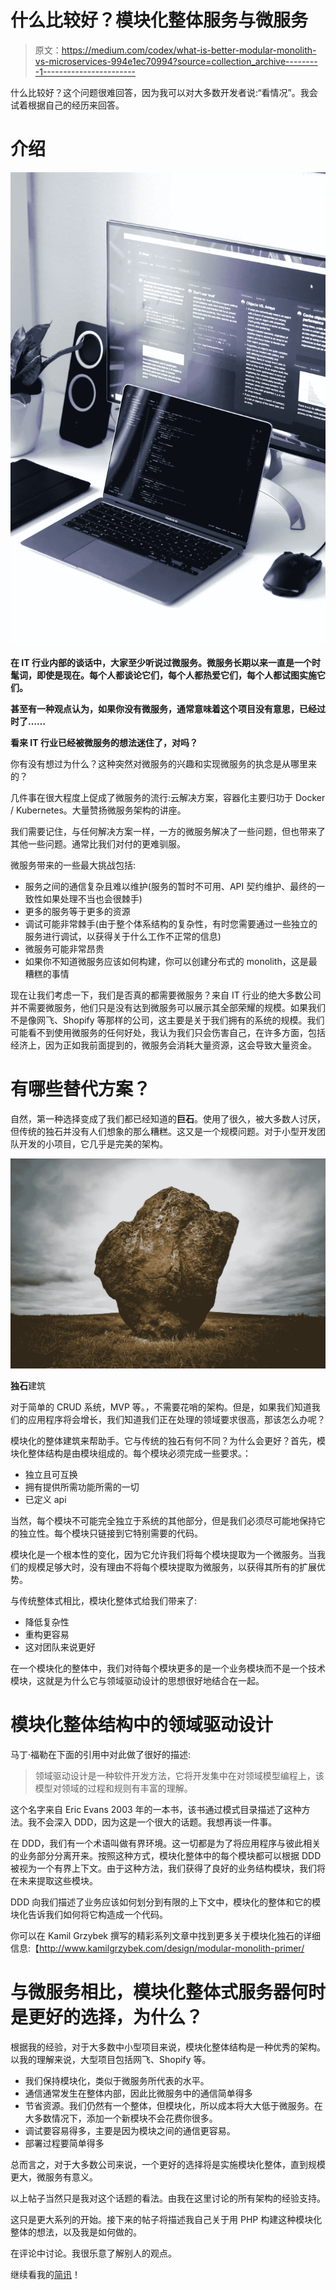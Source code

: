 # 什么比较好？模块化整体服务与微服务

> 原文：<https://medium.com/codex/what-is-better-modular-monolith-vs-microservices-994e1ec70994?source=collection_archive---------1----------------------->

什么比较好？这个问题很难回答，因为我可以对大多数开发者说:“看情况”。我会试着根据自己的经历来回答。

# 介绍

![](img/aa103589260b3bdb037239b1db049da5.png)

**在 IT 行业内部的谈话中，大家至少听说过微服务。微服务长期以来一直是一个时髦词，即使是现在。每个人都谈论它们，每个人都热爱它们，每个人都试图实施它们。**

**甚至有一种观点认为，如果你没有微服务，通常意味着这个项目没有意思，已经过时了……**

**看来 IT 行业已经被微服务的想法迷住了，对吗？**

你有没有想过为什么？这种突然对微服务的兴趣和实现微服务的执念是从哪里来的？

几件事在很大程度上促成了微服务的流行:云解决方案，容器化主要归功于 Docker / Kubernetes。大量赞扬微服务架构的讲座。

我们需要记住，与任何解决方案一样，一方的微服务解决了一些问题，但也带来了其他一些问题。通常比我们对付的更难驯服。

微服务带来的一些最大挑战包括:

*   服务之间的通信复杂且难以维护(服务的暂时不可用、API 契约维护、最终的一致性如果处理不当也会很棘手)
*   更多的服务等于更多的资源
*   调试可能非常棘手(由于整个体系结构的复杂性，有时您需要通过一些独立的服务进行调试，以获得关于什么工作不正常的信息)
*   微服务可能非常昂贵
*   如果你不知道微服务应该如何构建，你可以创建分布式的 monolith，这是最糟糕的事情

现在让我们考虑一下，我们是否真的都需要微服务？来自 IT 行业的绝大多数公司并不需要微服务，他们只是没有达到微服务可以展示其全部荣耀的规模。如果我们不是像网飞、Shopify 等那样的公司，这主要是关于我们拥有的系统的规模。我们可能看不到使用微服务的任何好处，我认为我们只会伤害自己，在许多方面，包括经济上，因为正如我前面提到的，微服务会消耗大量资源，这会导致大量资金。

# 有哪些替代方案？

自然，第一种选择变成了我们都已经知道的**巨石**。使用了很久，被大多数人讨厌，但传统的独石并没有人们想象的那么糟糕。这又是一个规模问题。对于小型开发团队开发的小项目，它几乎是完美的架构。

![](img/9a75e93f78687fb6e09b49ae3861a106.png)

**独石**建筑

对于简单的 CRUD 系统，MVP 等。，不需要花哨的架构。但是，如果我们知道我们的应用程序将会增长，我们知道我们正在处理的领域要求很高，那该怎么办呢？

模块化的整体建筑来帮助手。它与传统的独石有何不同？为什么会更好？首先，模块化整体结构是由模块组成的。每个模块必须完成一些要求。：

*   独立且可互换
*   拥有提供所需功能所需的一切
*   已定义 api

当然，每个模块不可能完全独立于系统的其他部分，但是我们必须尽可能地保持它的独立性。每个模块只链接到它特别需要的代码。

模块化是一个根本性的变化，因为它允许我们将每个模块提取为一个微服务。当我们的规模足够大时，没有理由不将每个模块提取为微服务，以获得其所有的扩展优势。

与传统整体式相比，模块化整体式给我们带来了:

*   降低复杂性
*   重构更容易
*   这对团队来说更好

在一个模块化的整体中，我们对待每个模块更多的是一个业务模块而不是一个技术模块，这就是为什么它与领域驱动设计的思想很好地结合在一起。

# 模块化整体结构中的领域驱动设计

马丁·福勒在下面的引用中对此做了很好的描述:

> 领域驱动设计是一种软件开发方法，它将开发集中在对领域模型编程上，该模型对领域的过程和规则有丰富的理解。

这个名字来自 Eric Evans 2003 年的一本书，该书通过模式目录描述了这种方法。我不会深入 DDD，因为这是一个很大的话题。我想再谈一件事。

在 DDD，我们有一个术语叫做有界环境。这一切都是为了将应用程序与彼此相关的业务部分分离开来。按照这种方式，模块化整体中的每个模块都可以根据 DDD 被视为一个有界上下文。由于这种方法，我们获得了良好的业务结构模块，我们将在未来提取这些模块。

DDD 向我们描述了业务应该如何划分到有限的上下文中，模块化的整体和它的模块化告诉我们如何将它构造成一个代码。

你可以在 Kamil Grzybek 撰写的精彩系列文章中找到更多关于模块化独石的详细信息:【http://www.kamilgrzybek.com/design/modular-monolith-primer/

# 与微服务相比，模块化整体式服务器何时是更好的选择，为什么？

根据我的经验，对于大多数中小型项目来说，模块化整体结构是一种优秀的架构。以我的理解来说，大型项目包括网飞、Shopify 等。

*   我们保持模块化，类似于微服务所代表的水平。
*   通信通常发生在整体内部，因此比微服务中的通信简单得多
*   节省资源。我们仍然有一个整体，但模块化，所以成本将大大低于微服务。在大多数情况下，添加一个新模块不会花费你很多。
*   调试要容易得多，主要是因为模块之间的通信更容易。
*   部署过程要简单得多

总而言之，对于大多数公司来说，一个更好的选择将是实施模块化整体，直到规模更大，微服务有意义。

以上帖子当然只是我对这个话题的看法。由我在这里讨论的所有架构的经验支持。

这只是更大系列的开始。接下来的帖子将描述我自己关于用 PHP 构建这种模块化整体的想法，以及我是如何做的。

在评论中讨论。我很乐意了解别人的观点。

继续看我的[简讯](https://mlenczewski.com/newsletter/)！